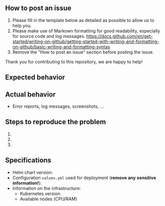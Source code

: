 ## How to post an issue

1. Please fill in the template below as detailed as possible to allow us to help you.
2. Please make use of Markown formatting for good readability, especially for source code and log messages.
https://docs.github.com/en/get-started/writing-on-github/getting-started-with-writing-and-formatting-on-github/basic-writing-and-formatting-syntax
3. Remove the "How to post an issue" section before posting the issue.

Thank you for contributing to this repository, we are happy to help!

## Expected behavior


## Actual behavior

- Error reports, log messages, screenshots, ...

## Steps to reproduce the problem

1.
2.
3.

## Specifications

- Helm chart version:
- Configuration `values.yml` used for deployment (**remove any sensitive information!**):
- Information on the infrastructure:
  - Kubernetes version:
  - Available nodes (CPU/RAM)
